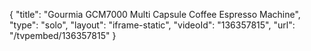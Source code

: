 {
    "title": "Gourmia GCM7000 Multi Capsule Coffee Espresso Machine",
    "type": "solo",
    "layout": "iframe-static",
    "videoId": "136357815",
    "url": "\/tvpembed\/136357815"
}